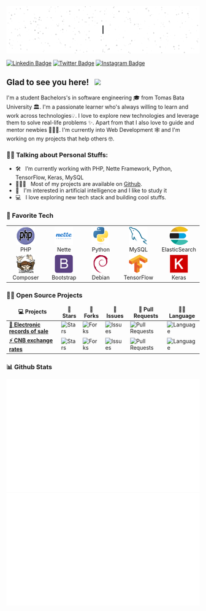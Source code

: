 ![Hi, I'm Philip 👋 I'm a 🚀 Czech software engineer 🚀 I 😍️ challenges](https://github.com/filipsedivy/filipsedivy/raw/main/assets/github.gif)

[![Linkedin Badge](https://img.shields.io/badge/-LinkedIn-0e76a8?style=flat-square&logo=Linkedin&logoColor=white)](http://linkedin.com/in/filipsedivy/)
[![Twitter Badge](https://img.shields.io/badge/-Twitter-00acee?style=flat-square&logo=Twitter&logoColor=white)](https://twitter.com/filipsedivy)
[![Instagram Badge](https://img.shields.io/badge/-Instagram-e4405f?style=flat-square&logo=Instagram&logoColor=white)](https://instagram.com/filipsedivy.cz)

## Glad to see you here! &nbsp; ![](https://visitor-badge.glitch.me/badge?page_id=filipsedivy.filipsedivy&style=flat-square&color=0088cc)

I'm a student Bachelors's in software engineering 🎓 from Tomas Bata University 🏛. I'm a passionate learner who's always willing to learn and work across technologies💡. I love to explore new technologies and leverage them to solve real-life problems ✨. Apart from that I also love to guide and mentor newbies 👨🏻‍💻. I'm currently into Web Development 🕸️ and I'm working on my projects that help others 🤓.

### 🙌🏻 Talking about Personal Stuffs:
- 🛠 &nbsp; I’m currently working with PHP, Nette Framework, Python, TensorFlow, Keras, MySQL
- 👨🏻‍💻 &nbsp; Most of my projects are available on [Github](https://github.com/filipsedivy).
- 🧠 &nbsp; I'm interested in artificial intelligence and I like to study it
- 💻 &nbsp; I love exploring new tech stack and building cool stuffs.

### 🚀 Favorite Tech

<table>
  <tr>
    <td align="center" width="96">
      <img src="./assets/tech/php.svg" width="48" height="48" alt="PHP" />
      <br>PHP
    </td>
    <td align="center" width="96">
      <img src="./assets/tech/nette.png" width="48" height="48" alt="Nette" />
      <br>Nette
    </td>
    <td align="center" width="96">
      <img src="./assets/tech/python.svg" width="48" height="48" alt="Python" />
      <br>Python
    </td>
    <td align="center"  width="96">
      <img src="./assets/tech/mysql.svg" width="48" height="48" alt="MySQL" />
      <br>MySQL
    </td>
    <td align="center" width="96">
      <img src="./assets/tech/elasticsearch.svg" width="48" height="48" alt="ElasticSearch" />
      <br>ElasticSearch
    </td>
  </tr>
  <tr>
  	<td align="center" width="96">
      <img src="./assets/tech/composer.svg" width="48" height="48" alt="Composer" />
      <br>Composer
    </td>
    <td align="center" width="96">
      <img src="./assets/tech/bootstrap.svg" width="48" height="48" alt="Bootstrap" />
      <br>Bootstrap
    </td>
	<td align="center"  width="96">
      <img src="./assets/tech/debian.svg" width="48" height="48" alt="Debian" />
      <br>Debian
    </td>
    <td align="center"  width="96">
      <img src="./assets/tech/tensorflow.svg" width="48" height="48" alt="TensorFlow" />
      <br>TensorFlow
    </td>
    <td align="center"  width="96">
      <img src="./assets/tech/keras.svg" width="48" height="48" alt="Keras" />
      <br>Keras
    </td>
	</tr>
</table>

### 🧑‍🚀 Open Source Projects

<table>
    <thead align="center">
      <tr border: none;>
        <td><b>💻 Projects</b></td>
        <td><b>🌟 Stars</b></td>
        <td><b>🍴 Forks</b></td>
        <td><b>🐛 Issues</b></td>
        <td><b>🔔 Pull Requests</b></td>
        <td><b>👨‍💻 Language</b></td>
      </tr>
    </thead>
    <tbody>
      <tr>
      	<td><a href="https://github.com/filipsedivy/php-eet"><b>💸 Electronic records of sale</b></a></td>
        <td><img alt="Stars" src="https://img.shields.io/github/stars/filipsedivy/php-eet?style=flat-square&labelColor=343b41"/></td>
        <td><img alt="Forks" src="https://img.shields.io/github/forks/filipsedivy/php-eet?style=flat-square&labelColor=343b41"/></td>
        <td><img alt="Issues" src="https://img.shields.io/github/issues/filipsedivy/php-eet?style=flat-square"/></td>
        <td><img alt="Pull Requests" src="https://img.shields.io/github/issues-pr/filipsedivy/php-eet?style=flat-square"/></td>
        <td><img alt="Language" src="https://img.shields.io/github/languages/top/filipsedivy/php-eet?style=flat-square"/></td>
      </tr>
      <tr>
      	<td><a href="https://github.com/filipsedivy/cnb-api"><b>⚡️ CNB exchange rates</b></a></td>
        <td><img alt="Stars" src="https://img.shields.io/github/stars/filipsedivy/cnb-api?style=flat-square&labelColor=343b41"/></td>
        <td><img alt="Forks" src="https://img.shields.io/github/forks/filipsedivy/cnb-api?style=flat-square&labelColor=343b41"/></td>
        <td><img alt="Issues" src="https://img.shields.io/github/issues/filipsedivy/cnb-api?style=flat-square"/></td>
        <td><img alt="Pull Requests" src="https://img.shields.io/github/issues-pr/filipsedivy/cnb-api?style=flat-square"/></td>
        <td><img alt="Language" src="https://img.shields.io/github/languages/top/filipsedivy/cnb-api?style=flat-square"/></td>
      </tr>
    </tbody>
  </table>


### 📊 Github Stats
<a href='https://github.com/filipsedivy/github-stats'>
  
![Stats Overview](https://raw.githubusercontent.com/filipsedivy/github-stats/master/generated/overview.svg)
![Most Used Languages](https://raw.githubusercontent.com/filipsedivy/github-stats/master/generated/languages.svg)
 </a>
